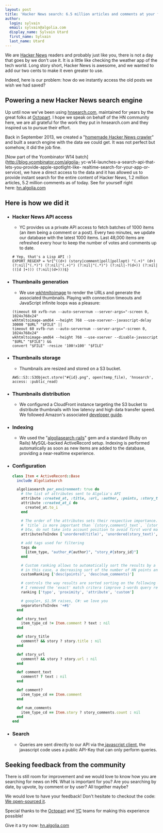 ```yaml
---
layout: post
title: 'Hacker News search: 6.5 million articles and comments at your fingertips'
author:
  login: sylvain
  email: sylvain@algolia.com
  display_name: Sylvain Utard
  first_name: Sylvain
  last_name: Utard
---
```


We are [Hacker News][1] readers and probably just
like you, there is not a day that goes by we don't use it. It is a little like
checking the weather app of the tech world. Long story short, Hacker News is
awesome, and we wanted to add our two cents to make it even greater to use.

Indeed, here is our problem: how do we instantly access the old posts we wish
we had saved?

## Powering a new Hacker News search engine

Up until now we've been using [hnsearch.com][2],
maintained for years by the great folks at [Octopart][3]. I
hope we speak on behalf of the HN community here, we are all grateful for the
work they put in hnsearch.com and they inspired us to pursue their effort.

Back in September 2013, we created a "[homemade Hacker News
crawler][4]" and built a search
engine with the data we could get. It was not perfect but somehow, it did the
job fine.

[Now part of the Ycombinator W14 batch](http://blog.ycombinator.com/algolia-
yc-w14-launches-a-search-api-that-lets-you-provide-apple-spotlight-like-
realtime-search-for-your-app-or-service), we have a direct access to the data
and it has allowed us to provide instant search for the entire content of
Hacker News, 1.2 million articles, 5.2 million comments as of today. See for
yourself right here: [hn.algolia.com][5]

## Here is how we did it

  * ### Hacker News API access

    * YC provides us a private API access to fetch batches of 1000 items (an item being a comment or a post). Every two minutes, we update our database with the latest 1000 items. Last 48,000 items are refreshed every hour to keep the number of votes and comments up to date.
    
    ```
    # Yep, that's a Lisp API :)
    EXPORT_REGEXP = %r{^((d+) (story|comment|poll|pollopt) "(.+)" (d+) (?:nil|"(.*)") (?:nil|"(.+)") (?:nil|"(.*)") (?:nil|-?(d+)) (?:nil|(([d ]+))) (?:nil|(d+)))$}
    ```

  * ### Thumbnails generation

    * We use [wkhtmltoimage][6] to render the URLs and generate the associated thumbnails. Playing with connection timeouts and JavaScript infinite loops was a pleasure:
    
    ```
    (timeout 60 xvfb-run --auto-servernum --server-args="-screen 0, 1024x768x24" 
    wkhtmltoimage-amd64 --height 768 --use-xserver--javascript-delay 30000 "$URL" "$FILE" || 
    timeout 60 xvfb-run --auto-servernum --server-args="-screen 0, 1024x768x24" 
    wkhtmltoimage-amd64 --height 768 --use-xserver --disable-javascript "$URL" "$FILE") && 
    convert "$FILE" -resize '100!x100' "$FILE"
    ```

  * ### Thumbnails storage

    * Thumbnails are resized and stored on a S3 bucket.
    
    ```
    AWS::S3::S3Object.store("#{id}.png", open(temp_file), 'hnsearch', access: :public_read)
    ```

  * ### Thumbnails distribution

    * We configured a CloudFront instance targeting the S3 bucket to distribute thumbnails with low latency and high data transfer speed. We followed Amazon's associated [developer guide][7].
  * ### Indexing

    * We used the "[algoliasearch-rails][8]" gem and a standard (Ruby on Rails) MySQL-backed ActiveRecord setup. Indexing is performed automatically as soon as new items are added to the database, providing a near-realtime experience.
  * ### Configuration
    
    ```ruby
    class Item < ActiveRecord::Base
      include AlgoliaSearch
    
      algoliasearch per_environment: true do
        # the list of attributes sent to Algolia's API
        attribute :created_at, :title, :url, :author, :points, :story_text, :comment_text, :author, :num_comments, :story_id, :story_title, :story_url
        attribute :created_at_i do
          created_at.to_i
        end
    
        # The order of the attributes sets their respective importance.
        # `title` is more important than `{story,comment}_text`, `{story,comment}_text` more than `url`, `url` more than `author`
        # btw, do not take into account position to avoid first word match boost
        attributesToIndex ['unordered(title)', 'unordered(story_text)', 'unordered(comment_text)', 'unordered(url)', 'author', 'created_at_i']
    
        # add tags used for filtering
        tags do
          [item_type, "author_#{author}", "story_#{story_id}"]
        end
    
        # Custom ranking allows to automatically sort the results by a custom criteria
        # in this case, a decreasing sort of the number of HN points and comments.
        customRanking ['desc(points)', 'desc(num_comments)']
    
        # controls the way results are sorted sorting on the following 4 criteria (one after another)
        # I removed the 'exact' match critera (improve 1-words query relevance, doesn't fit HNSearch needs)
        ranking ['typo', 'proximity', 'attribute', 'custom']
    
        # google+, $1.5M raises, C#: we love you
        separatorsToIndex '+#$'
      end
    
      def story_text
        item_type_cd != Item.comment ? text : nil
      end
    
      def story_title
        comment? && story ? story.title : nil
      end
    
      def story_url
        comment? && story ? story.url : nil
      end
    
      def comment_text
        comment? ? text : nil
      end
    
      def comment?
        item_type_cd == Item.comment
      end
    
      def num_comments
        item_type_cd == Item.story ? story_comments.count : nil
      end
    end
    ```

  * ### Search

    * Queries are sent directly to our API via the[ javascript client][9], the javascript code uses a public API-Key that can only perform queries.

## Seeking feedback from the community

There is still room for improvement and we would love to know how you are
searching for news on HN. What is important for you? Are you searching by
date, by upvote, by comment or by user? All together maybe?

We would love to have your feedback! Don't hesitate to checkout the code: [We
open-sourced it][10].

Special thanks to the [Octopart][11] and
[YC][12] teams for making this experience possible!

Give it a try now: [hn.algolia.com][13]


[1]: https://news.ycombinator.com
[2]: http://www.hnsearch.com
[3]: http://octopart.com/
[4]: https://news.ycombinator.com/item?id=6476003
[5]: http://hn.algolia.com/
[6]: https://code.google.com/p/wkhtmltopdf/
[7]: http://docs.aws.amazon.com/AmazonCloudFront/latest/DeveloperGuide/MigrateS3ToCloudFront.html
[8]: https://github.com/algolia/algoliasearch-rails
[9]: https://github.com/algolia/algoliasearch-client-js
[10]: https://github.com/algolia/hn-search
[11]: http://octopart.com/
[12]: http://ycombinator.com/
[13]: http://hn.algolia.com
